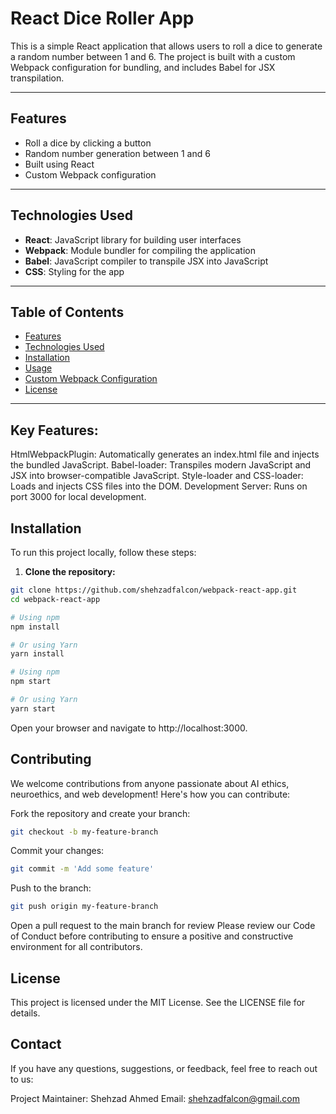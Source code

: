 # **React Dice Roller App**

This is a simple React application that allows users to roll a dice to generate a random number between 1 and 6. The project is built with a custom Webpack configuration for bundling, and includes Babel for JSX transpilation.

---

## **Features**

- Roll a dice by clicking a button
- Random number generation between 1 and 6
- Built using React
- Custom Webpack configuration

---

## **Technologies Used**

- **React**: JavaScript library for building user interfaces
- **Webpack**: Module bundler for compiling the application
- **Babel**: JavaScript compiler to transpile JSX into JavaScript
- **CSS**: Styling for the app

---

## **Table of Contents**

- [Features](#features)
- [Technologies Used](#technologies-used)
- [Installation](#installation)
- [Usage](#usage)
- [Custom Webpack Configuration](#custom-webpack-configuration)
- [License](#license)

---

## **Key Features**:
HtmlWebpackPlugin: Automatically generates an index.html file and injects the bundled JavaScript.
Babel-loader: Transpiles modern JavaScript and JSX into browser-compatible JavaScript.
Style-loader and CSS-loader: Loads and injects CSS files into the DOM.
Development Server: Runs on port 3000 for local development.



## **Installation**

To run this project locally, follow these steps:

1. **Clone the repository:**

```bash
git clone https://github.com/shehzadfalcon/webpack-react-app.git
cd webpack-react-app
```
```bash
# Using npm
npm install

# Or using Yarn
yarn install
```
```bash
# Using npm
npm start

# Or using Yarn
yarn start
```
Open your browser and navigate to http://localhost:3000.

## Contributing
We welcome contributions from anyone passionate about AI ethics, neuroethics, and web development! Here's how you can contribute:

Fork the repository and create your branch:
```bash
git checkout -b my-feature-branch
```
Commit your changes: 
```bash
git commit -m 'Add some feature'
```
Push to the branch: 
```bash
git push origin my-feature-branch
```
Open a pull request to the main branch for review
Please review our Code of Conduct before contributing to ensure a positive and constructive environment for all contributors.


## License
This project is licensed under the MIT License. See the LICENSE file for details.

## Contact
If you have any questions, suggestions, or feedback, feel free to reach out to us:

Project Maintainer: Shehzad Ahmed
Email: shehzadfalcon@gmail.com
